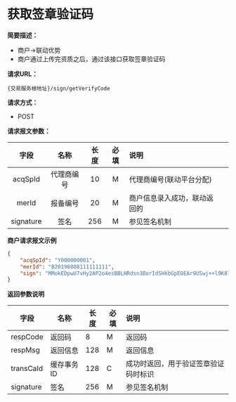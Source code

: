 # 获取签章验证码

**简要描述：** 

- 商户->联动优势
- 商户通过上传完资质之后，通过该接口获取签章验证码

**请求URL：** 

`{交易服务根地址}/sign/getVerifyCode`

**请求方式：**

- POST 

**请求报文参数：** 

|   字段    |    名称    | 长度 | 必填 | 说明                         |      |
| :-------: | :--------: | :--: | :--: | :--------------------------- | ---- |
|  acqSpId  | 代理商编号 |  10  |  M   | 代理商编号(联动平台分配)     |      |
|   merId   |  报备编号  |  20  |  M   | 商户信息录入成功，联动返回的 |      |
| signature |    签名    | 256  |  M   | 参见签名机制                 |      |

 **商户请求报文示例**

```json
{
	"acqSpId": "Y000000001",
	"merId": "B20190808111111111",
	"sign": "MMokEDpwU7vHy2AP2o4esBBLHRdsn3BorIdSHkbGpEOEAr9USwj++l9K8lyder2Yy/WmtEhyEL9xKiX4mS14ds7OKdzX6tGzy4qc2lsdRRSe5l9I9Gj7NdCLsq1TUccr2gnGibvu9UaAsCUCNmJqBrSW0YUl7+mVND9FFGecBe0="
}
```

 **返回参数说明** 

| 字段      | 名称       | 长度 | 必填 | 说明                                 |
| --------- | ---------- | ---- | ---- | :----------------------------------- |
| respCode  | 返回码     | 8    | M    | 返回码                               |
| respMsg   | 返回信息   | 128  | M    | 返回信息                             |
| transCaId | 缓存事务ID | 128  | C    | 成功时返回，用于验证签章验证码时标识 |
| signature | 签名       | 256  | M    | 参见签名机制                         |

